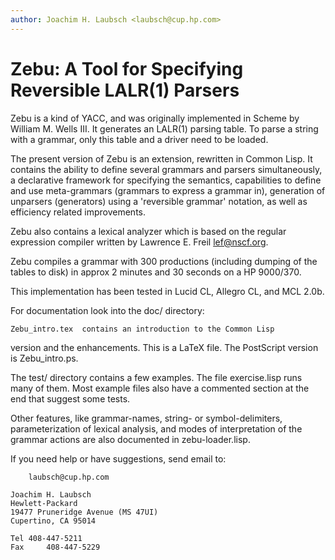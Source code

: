 ```yaml
---
author: Joachim H. Laubsch <laubsch@cup.hp.com>
---
```


# Zebu: A Tool for Specifying Reversible LALR(1) Parsers

Zebu is a kind of YACC, and was originally implemented in Scheme by
William M. Wells III.  It generates an LALR(1) parsing table. To parse
a string with a grammar, only this table and a driver need to be
loaded.

The present version of Zebu is an extension, rewritten in Common Lisp.
It contains the ability to define several grammars and parsers
simultaneously, a declarative framework for specifying the semantics,
capabilities to define and use meta-grammars (grammars to express a
grammar in), generation of unparsers (generators) using a 'reversible
grammar' notation, as well as efficiency related improvements.  

Zebu also contains a lexical analyzer which is based on the regular 
expression compiler written by Lawrence E. Freil <lef@nscf.org>.

Zebu compiles a grammar with 300 productions (including
dumping of the tables to disk) in approx 2 minutes and 30 seconds on a
HP 9000/370.

This implementation has been tested in Lucid CL, Allegro CL, and
MCL 2.0b.

For documentation look into the doc/ directory:

	Zebu_intro.tex 	contains an introduction to the Common Lisp
  version and the enhancements.  This is a LaTeX file.  The PostScript
  version is Zebu_intro.ps.

The test/ directory contains a few examples.  The file exercise.lisp runs
many of them.  Most example files also have a commented section at the end
that suggest some tests.

Other features, like grammar-names, string- or symbol-delimiters,
parameterization of lexical analysis, and modes of interpretation of
the grammar actions are also documented in zebu-loader.lisp.

If you need help or have suggestions, send email to:

        laubsch@cup.hp.com

	Joachim H. Laubsch
	Hewlett-Packard
	19477 Pruneridge Avenue (MS 47UI)
	Cupertino, CA 95014 

	Tel	408-447-5211
	Fax 	408-447-5229
